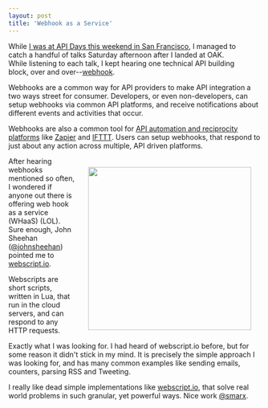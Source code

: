 ```yaml
---
layout: post
title: 'Webhook as a Service'
---
```

<p><a href="https://webscript.io/" target="_blank"><img style="padding: 20px;" src="https://s3.amazonaws.com/kinlane-productions/api-evangelist/webscript/webscript-io-logo.png" alt="" align="right" /></a></p>
<p>While <a href="http://www.apievangelist.com/2013/06/23/a-great-time-at-api-days-san-francisco/">I was at API Days this weekend in San Francisco</a>, I managed to catch a handful of talks Saturday afternoon after I landed at OAK. While listening to each talk, I kept hearing one technical API building block, over and over--<a href="http://en.wikipedia.org/wiki/Webhook">webhook</a>.</p>
<p>Webhooks are a common way for API providers to make API integration a two ways street for consumer. Developers, or even non-developers, can setup webhooks via common API platforms, and receive notifications about different events and activities that occur.</p>
<p>Webhooks are also a common tool for <a href="http://reciprocity.apievangelist.com/companies.html">API automation and reciprocity platforms</a> like <a href="http://reciprocity.apievangelist.com/companies-detail.html?id=38">Zapier</a> and <a href="http://reciprocity.apievangelist.com/companies-detail.html?id=39">IFTTT</a>.  Users can setup webhooks, that respond to just about any action across multiple, API driven platforms.</p>
<p><a href="https://webscript.io/" target="_blank"><img style="padding: 20px;" src="https://s3.amazonaws.com/kinlane-productions/api-evangelist/webscript/webscripts-io-webhook-script-example.png" alt="" width="325" align="right" /></a></p>
<p>After hearing webhooks mentioned so often, I wondered if anyone out there is offering web hook as a service (WHaaS) (LOL).  Sure enough, John Sheehan (<a href="https://twitter.com/johnsheehan">@johnsheehan</a>) pointed me to <a href="https://webscript.io/" target="_blank">webscript.io</a>.</p>
<p>Webscripts are short scripts, written in Lua, that run in the cloud servers, and can respond to any HTTP requests.</p>
<p>Exactly what I was looking for. I had heard of webscript.io before, but for some reason it didn't stick in my mind.  It is precisely the simple approach I was looking for, and has many common examples like sending emails, counters, parsing RSS and Tweeting.</p>
<p>I really like dead simple implementations like <a href="https://webscript.io/" target="_blank">webscript.io</a>, that solve real world problems in such granular, yet powerful ways.  Nice work <a href="https://twitter.com/smarx">@smarx</a>.</p>